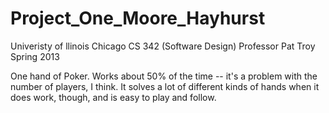 Project_One_Moore_Hayhurst
==========================

Univeristy of llinois Chicago
CS 342 (Software Design)
Professor Pat Troy
Spring 2013


One hand of Poker.
Works about 50% of the time -- it's a problem with the number of players, I think.
It solves a lot of different kinds of hands when it does work, though, and is easy to
play and follow.

